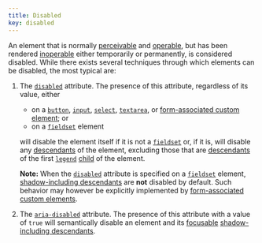 ```yaml
---
title: Disabled
key: disabled
---
```


An element that is normally [perceivable][] and [operable][], but has been rendered [inoperable][operable] either temporarily or permanently, is considered disabled. While there exists several techniques through which elements can be disabled, the most typical are:

1. The [`disabled`][disabled] attribute. The presence of this attribute, regardless of its value, either

    - on a [`button`][button], [`input`][input], [`select`][select], [`textarea`][textarea], or [form-associated custom element][]; or
    - on a [`fieldset`][fieldset] element
    
    will disable the element itself if it is not a [`fieldset`][fieldset] or, if it is, will disable any [descendants][descendant] of the element, excluding those that are [descendants][descendant] of the first [`legend`][legend] [child][] of the element.
    
    **Note:** When the [`disabled`][disabled] attribute is specified on a [`fieldset`][fieldset] element, [shadow-including descendants][shadow-including descendant] are **not** disabled by default. Such behavior may however be explicitly implemented by [form-associated custom elements][form-associated custom element].

2. The [`aria-disabled`][aria-disabled] attribute. The presence of this attribute with a value of `true` will semantically disable an element and its [focusable][] [shadow-including descendants][shadow-including descendant].

[operable]: https://www.w3.org/TR/wai-aria/#dfn-operable
[perceivable]: https://www.w3.org/TR/wai-aria/#dfn-perceivable
[aria-disabled]: https://www.w3.org/TR/wai-aria/#aria-disabled
[disabled]: https://html.spec.whatwg.org/multipage/form-control-infrastructure.html#attr-fe-disabled
[form-associated custom element]: https://html.spec.whatwg.org/multipage/custom-elements.html#form-associated-custom-element
[button]: https://html.spec.whatwg.org/multipage/form-elements.html#the-button-element
[input]: https://html.spec.whatwg.org/multipage/input.html#the-input-element
[select]: https://html.spec.whatwg.org/multipage/form-elements.html#the-select-element
[textarea]: https://html.spec.whatwg.org/multipage/form-elements.html#the-textarea-element
[fieldset]: https://html.spec.whatwg.org/multipage/form-elements.html#the-fieldset-element
[descendant]: https://dom.spec.whatwg.org/#concept-tree-descendant
[legend]: https://html.spec.whatwg.org/multipage/form-elements.html#the-legend-element
[child]: https://dom.spec.whatwg.org/#concept-tree-child
[shadow-including descendant]: https://dom.spec.whatwg.org/#concept-shadow-including-descendant
[focusable]: https://html.spec.whatwg.org/multipage/interaction.html#focusable-area
